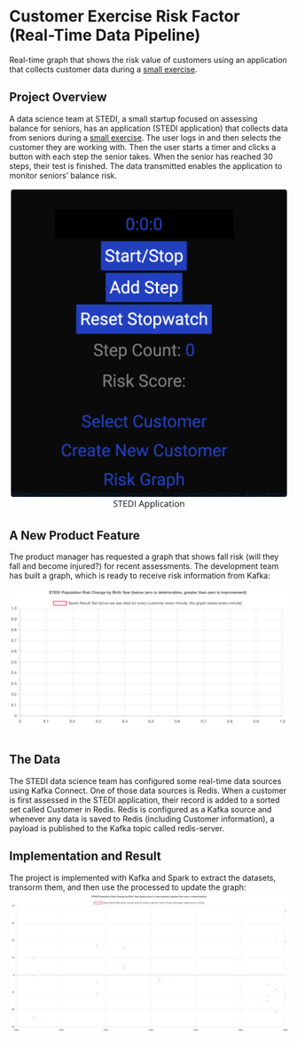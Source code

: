 # Customer Exercise Risk Factor (Real-Time Data Pipeline)
Real-time graph that shows the risk value of customers using an application that collects customer data during a [small exercise](https://www.youtube.com/watch?v=XosjuXTCGeg).


## Project Overview

A data science team at STEDI, a small startup focused on assessing balance for seniors, has an application (STEDI application) that collects data from seniors during a [small exercise](https://www.youtube.com/watch?v=XosjuXTCGeg). The user logs in and then selects the customer they are working with. Then the user starts a timer and clicks a button with each step the senior takes. When the senior has reached 30 steps, their test is finished. The data transmitted enables the application to monitor seniors’ balance risk.

![STEDI Application](images/stedi-app.png)

## A New Product Feature

The product manager has requested a graph that shows fall risk (will they fall and become injured?) for recent assessments. The development team has built a graph, which is ready to receive risk information from Kafka:

![STEDI Risk Graph](images/empty_graph.png)

## The Data

The STEDI data science team has configured some real-time data sources using Kafka Connect. One of those data sources is Redis. When a customer is first assessed in the STEDI application, their record is added to a sorted set called Customer in Redis. Redis is configured as a Kafka source and whenever any data is saved to Redis (including Customer information), a payload is published to the Kafka topic called redis-server.

## Implementation and Result

The project is implemented with Kafka and Spark to extract the datasets, transorm them, and then use the processed to update the graph:
![STEDI Risk Graph Result](STEDI-Screenshots/stedi-result.png)
